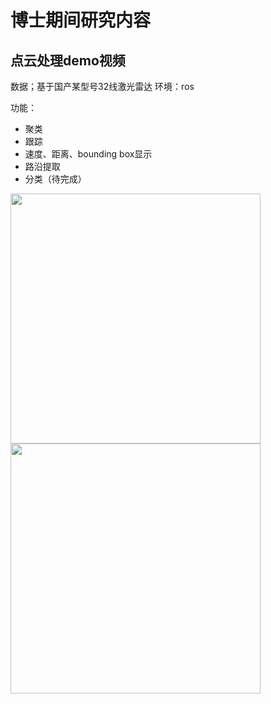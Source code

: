 # 博士期间研究内容 
## 点云处理demo视频

数据；基于国产某型号32线激光雷达
环境：ros

功能：
- 聚类
- 跟踪
- 速度、距离、bounding box显示
- 路沿提取
- 分类（待完成）


<img src="https://github.com/cy2307422/blog/blob/master/demo-BKTH.gif" width="400" hegiht="650"/>

<img src="https://github.com/cy2307422/blog/blob/master/demo-BKTH2.gif" width="400" hegiht="650"/>

